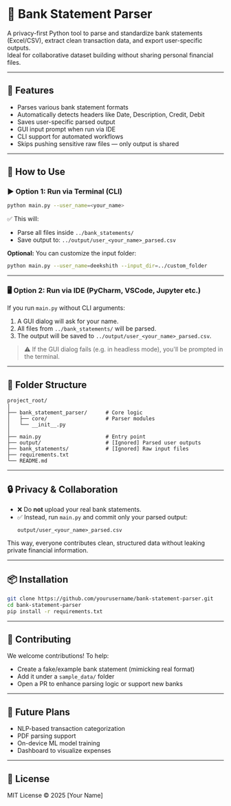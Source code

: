 # 🧾 Bank Statement Parser

A privacy-first Python tool to parse and standardize bank statements (Excel/CSV), extract clean transaction data, and export user-specific outputs.  
Ideal for collaborative dataset building without sharing personal financial files.

---

## 🚀 Features

- Parses various bank statement formats
- Automatically detects headers like Date, Description, Credit, Debit
- Saves user-specific parsed output
- GUI input prompt when run via IDE
- CLI support for automated workflows
- Skips pushing sensitive raw files — only output is shared

---

## 🔧 How to Use

### ▶️ Option 1: Run via Terminal (CLI)

```bash
python main.py --user_name=<your_name>
```

✅ This will:
- Parse all files inside `../bank_statements/`
- Save output to: `../output/user_<your_name>_parsed.csv`

**Optional:** You can customize the input folder:

```bash
python main.py --user_name=deekshith --input_dir=../custom_folder
```

---

### 🖥 Option 2: Run via IDE (PyCharm, VSCode, Jupyter etc.)

If you run `main.py` without CLI arguments:

1. A GUI dialog will ask for your name.
2. All files from `../bank_statements/` will be parsed.
3. The output will be saved to `../output/user_<your_name>_parsed.csv`.

> ⚠️ If the GUI dialog fails (e.g. in headless mode), you'll be prompted in the terminal.

---

## 📁 Folder Structure

```
project_root/
│
├── bank_statement_parser/      # Core logic
│   ├── core/                   # Parser modules
│   └── __init__.py
│
├── main.py                     # Entry point
├── output/                     # [Ignored] Parsed user outputs
├── bank_statements/            # [Ignored] Raw input files
├── requirements.txt
└── README.md
```

---

## 🔒 Privacy & Collaboration

- ❌ Do **not** upload your real bank statements.
- ✅ Instead, run `main.py` and commit only your parsed output:
  ```
  output/user_<your_name>_parsed.csv
  ```

This way, everyone contributes clean, structured data without leaking private financial information.

---

## 📦 Installation

```bash
git clone https://github.com/yourusername/bank-statement-parser.git
cd bank-statement-parser
pip install -r requirements.txt
```

---

## 🤝 Contributing

We welcome contributions! To help:
- Create a fake/example bank statement (mimicking real format)
- Add it under a `sample_data/` folder
- Open a PR to enhance parsing logic or support new banks

---

## 🧠 Future Plans

- NLP-based transaction categorization
- PDF parsing support
- On-device ML model training
- Dashboard to visualize expenses

---

## 📄 License

MIT License © 2025 [Your Name]
